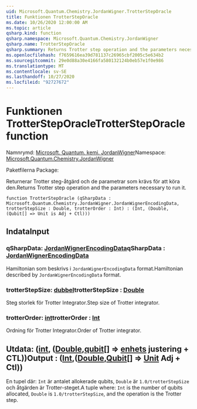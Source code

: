 ```yaml
---
uid: Microsoft.Quantum.Chemistry.JordanWigner.TrotterStepOracle
title: Funktionen TrotterStepOracle
ms.date: 10/26/2020 12:00:00 AM
ms.topic: article
qsharp.kind: function
qsharp.namespace: Microsoft.Quantum.Chemistry.JordanWigner
qsharp.name: TrotterStepOracle
qsharp.summary: Returns Trotter step operation and the parameters necessary to run it.
ms.openlocfilehash: f7659616ea39d781137c26965cbf2005c5e634b2
ms.sourcegitcommit: 29e0d88a30e4166fa580132124b0eb57e1f0e986
ms.translationtype: MT
ms.contentlocale: sv-SE
ms.lasthandoff: 10/27/2020
ms.locfileid: "92727672"
---
```

# <a name="trottersteporacle-function"></a><span data-ttu-id="2a983-102">Funktionen TrotterStepOracle</span><span class="sxs-lookup"><span data-stu-id="2a983-102">TrotterStepOracle function</span></span>

<span data-ttu-id="2a983-103">Namnrymd: [Microsoft. Quantum. kemi. JordanWigner](xref:Microsoft.Quantum.Chemistry.JordanWigner)</span><span class="sxs-lookup"><span data-stu-id="2a983-103">Namespace: [Microsoft.Quantum.Chemistry.JordanWigner](xref:Microsoft.Quantum.Chemistry.JordanWigner)</span></span>

<span data-ttu-id="2a983-104">Paketfilerna [](https://nuget.org/packages/)</span><span class="sxs-lookup"><span data-stu-id="2a983-104">Package: [](https://nuget.org/packages/)</span></span>


<span data-ttu-id="2a983-105">Returnerar Trotter steg-åtgärd och de parametrar som krävs för att köra den.</span><span class="sxs-lookup"><span data-stu-id="2a983-105">Returns Trotter step operation and the parameters necessary to run it.</span></span>

```qsharp
function TrotterStepOracle (qSharpData : Microsoft.Quantum.Chemistry.JordanWigner.JordanWignerEncodingData, trotterStepSize : Double, trotterOrder : Int) : (Int, (Double, (Qubit[] => Unit is Adj + Ctl)))
```


## <a name="input"></a><span data-ttu-id="2a983-106">Indata</span><span class="sxs-lookup"><span data-stu-id="2a983-106">Input</span></span>

### <a name="qsharpdata--jordanwignerencodingdata"></a><span data-ttu-id="2a983-107">qSharpData: [JordanWignerEncodingData](xref:Microsoft.Quantum.Chemistry.JordanWigner.JordanWignerEncodingData)</span><span class="sxs-lookup"><span data-stu-id="2a983-107">qSharpData : [JordanWignerEncodingData](xref:Microsoft.Quantum.Chemistry.JordanWigner.JordanWignerEncodingData)</span></span>

<span data-ttu-id="2a983-108">Hamiltonian som beskrivs i `JordanWignerEncodingData` format.</span><span class="sxs-lookup"><span data-stu-id="2a983-108">Hamiltonian described by `JordanWignerEncodingData` format.</span></span>


### <a name="trotterstepsize--double"></a><span data-ttu-id="2a983-109">trotterStepSize: [dubbel](xref:microsoft.quantum.lang-ref.double)</span><span class="sxs-lookup"><span data-stu-id="2a983-109">trotterStepSize : [Double](xref:microsoft.quantum.lang-ref.double)</span></span>

<span data-ttu-id="2a983-110">Steg storlek för Trotter Integrator.</span><span class="sxs-lookup"><span data-stu-id="2a983-110">Step size of Trotter integrator.</span></span>


### <a name="trotterorder--int"></a><span data-ttu-id="2a983-111">trotterOrder: [int](xref:microsoft.quantum.lang-ref.int)</span><span class="sxs-lookup"><span data-stu-id="2a983-111">trotterOrder : [Int](xref:microsoft.quantum.lang-ref.int)</span></span>

<span data-ttu-id="2a983-112">Ordning för Trotter Integrator.</span><span class="sxs-lookup"><span data-stu-id="2a983-112">Order of Trotter integrator.</span></span>



## <a name="output--intdoublequbit--unit-adj--ctl"></a><span data-ttu-id="2a983-113">Utdata: ([int](xref:microsoft.quantum.lang-ref.int), ([Double](xref:microsoft.quantum.lang-ref.double),[qubit](xref:microsoft.quantum.lang-ref.qubit)[] => [enhets](xref:microsoft.quantum.lang-ref.unit) justering + CTL))</span><span class="sxs-lookup"><span data-stu-id="2a983-113">Output : ([Int](xref:microsoft.quantum.lang-ref.int),([Double](xref:microsoft.quantum.lang-ref.double),[Qubit](xref:microsoft.quantum.lang-ref.qubit)[] => [Unit](xref:microsoft.quantum.lang-ref.unit) Adj + Ctl))</span></span>

<span data-ttu-id="2a983-114">En tupel där: `Int` är antalet allokerade qubits, `Double` är `1.0/trotterStepSize` och åtgärden är Trotter-steget.</span><span class="sxs-lookup"><span data-stu-id="2a983-114">A tuple where: `Int` is the number of qubits allocated, `Double` is `1.0/trotterStepSize`, and the operation is the Trotter step.</span></span>